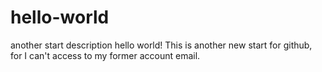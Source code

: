 # hello-world
another start description
hello world!
This is another new start for github, for I can't access to my former account email.
